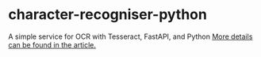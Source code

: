 # character-recogniser-python
A simple service for OCR with Tesseract, FastAPI, and Python
[More details can be found in the article.](https://medium.com/@alexandernadein/how-to-build-optical-character-recognition-fast-with-python-e378f2ee7182)
